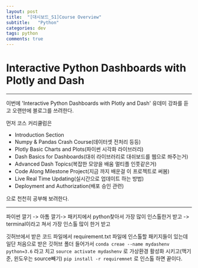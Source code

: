 ```yaml
---
layout: post
title:  "[대시보드_S1]Course Overview"
subtitle:   "Python"
categories: dev
tags: python
comments: true
---
```


# Interactive Python Dashboards with Plotly and Dash 

---

이번에 'Interactive Python Dashboards with Plotly and Dash' 유데미 강좌를 듣고 오랜만에 블로그를 쓰려한다.

먼저 코스 커리큘럼은

- Introduction Section
- Numpy & Pandas Crash Course(데이터셋 전처리 등등)
- Plotly Basic Charts and Plots(파이썬 시각화 라이브러리)
- Dash Basics for Dashboards(대쉬 라이브러리로 대쉬보드를 웹으로 쏴주는거)
- Advanced Dash Topics(복잡한 모양을 배움 멀티플 인풋같은거)
- Code Along Milestone Project(지금 까지 배운걸 이 프로젝트로 써봄)
- Live Real Time Updating(실시간으로 업데이트 하는 방법)
- Deployment and Authorization(배포 승인 관련)

으로 천천히 공부해 보려한다.

---

파이썬 깔기 -> 아톰 깔기-> 패키지에서 python찾아서 가장 많이 인스톨한거 받고 -> terminal이라고 쳐서 가장 인스톨 많이 한거 받고

깃허브에서 받은 코드 파일에서 requirement.txt 파일에 인스톨할 패키지들이 있는데 일단 처음으로 받은 깃허브 폴더 들어가서 
`conda creae --name mydashenv python=3.6`
라고 치고
`source activate mydashenv`
로 가상환경 활성화 시키고(맥기준, 윈도우는 source빼기)
`pip install -r requiremnet`
로 인스톨 하면 끝이다.
